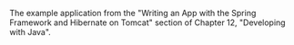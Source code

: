 The example application from the "Writing an App with the Spring Framework and Hibernate on Tomcat" section of Chapter 12, "Developing with Java".
